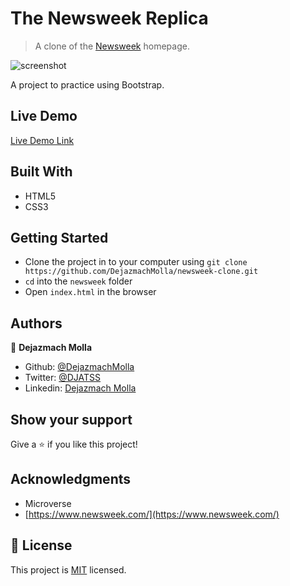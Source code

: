 # The Newsweek Replica

> A clone of the [Newsweek](https://www.newsweek.com/) homepage.

![screenshot](assets/newsweek_capture.png)

A project to practice using Bootstrap.

## Live Demo

[Live Demo Link](https://cocky-wing-468423.netlify.app/)

## Built With

- HTML5
- CSS3

## Getting Started

- Clone the project in to your computer using `git clone https://github.com/DejazmachMolla/newsweek-clone.git` 
- `cd` into the `newsweek` folder
- Open `index.html` in the browser

## Authors

:bust_in_silhouette: **Dejazmach Molla**

- Github: [@DejazmachMolla](https://github.com/DejazmachMolla)
- Twitter: [@DJATSS](https://twitter.com/DJATSS)
- Linkedin: [Dejazmach Molla](https://www.linkedin.com/in/dejazmach-getachew-027aabaa/)

## Show your support

Give a ⭐️ if you like this project!

## Acknowledgments

- Microverse
- [https://www.newsweek.com/](https://www.newsweek.com/)

## 📝 License

This project is [MIT](lic.url) licensed.
